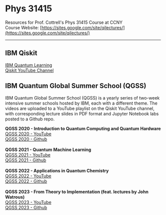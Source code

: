 # Phys 31415
Resources for Prof. Cottrell's Phys 31415 Course at CCNY\
Course Website: [https://sites.google.com/site/qilectures/](https://sites.google.com/site/qilectures/)
***

## IBM Qiskit
[IBM Quantum Learning](https://learning.quantum.ibm.com/)\
[Qiskit YouTube Channel](https://www.youtube.com/Qiskit)

## IBM Quantum Global Summer School (QGSS)
IBM Quantum Global Summer School (QGSS) is a yearly series of two-week intensive summer schools hosted by IBM, each with a different theme.
The videos are uploaded to a YouTube playlist on the Qiskit YouTube channel, with corresponding lecture slides in PDF format and Jupyter Notebook labs posted to a Github repo.

**QGSS 2020 - Introduction to Quantum Computing and Quantum Hardware** \
[QGSS 2020 - YouTube](https://www.youtube.com/playlist?list=PLOFEBzvs-VvrXTMy5Y2IqmSaUjfnhvBHR)\
[QGSS 2020 - Github](https://github.com/Qiskit/platypus/tree/main/notebooks/summer-school/2020)\
\
**QGSS 2021 - Quantum Machine Learning**\
[QGSS 2021 - YouTube](https://www.youtube.com/playlist?list=PLOFEBzvs-VvqJwybFxkTiDzhf5E11p8BI)\
[QGSS 2021 - Github](https://github.com/Qiskit/platypus/tree/main/notebooks/summer-school/2021)\
\
**QGSS 2022 - Applications in Quantum Chemistry**\
[QGSS 2022 - YouTube](https://www.youtube.com/playlist?list=PLOFEBzvs-Vvo5o97bYt8o1l8Ra1poMASQ)\
[QGSS 2022 - Github](https://github.com/Qiskit/platypus/tree/main/notebooks/summer-school/2022)\
\
**QGSS 2023 - From Theory to Implementation (feat. lectures by John Watrous)**\
[QGSS 2023 - YouTube](https://www.youtube.com/playlist?list=PLOFEBzvs-VvqoeIypXYLLf0PY-WOQMLR3)\
[QGSS 2023 - Github](https://github.com/qiskit-community/qgss-2023)
